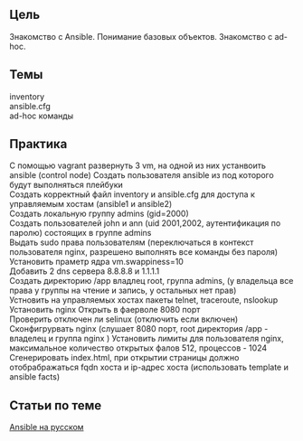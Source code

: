 ## Цель
Знакомство с Ansible. Понимание базовых объектов. Знакомство с ad-hoc.  

## Темы  
inventory  
ansible.cfg  
ad-hoc команды  

## Практика 
С помощью vagrant развернуть 3 vm, на одной из них устанвоить ansible (control node)
Создать пользователя ansible из под которого будут выполняться плейбуки   
Создать корректный файл inventory и ansible.cfg для доступа к управляемым хостам (ansible1 и ansible2)  
Создать локальную группу admins (gid=2000)  
Создать пользователей john и ann (uid 2001,2002, аутентификация по паролю) состоящих в группе admins  
Выдать sudo права пользователям (переключаться в контекст пользователя nginx, разрешено выполнять все команды без пароля) 
Установить праметр ядра vm.swappiness=10  
Добавить 2 dns сервера 8.8.8.8 и 1.1.1.1  
Создать директорию /app владлец root, группа admins, (у владельца все права у группы на чтение и запись, у остальных нет прав)  
Устновить на управляемых хостах пакеты telnet, traceroute, nslookup  
Установить nginx 
Открыть в фаерволе 8080 порт  
Проверить отключен ли selinux (отключить если включен)  
Сконфигрурвать nginx (слушает 8080 порт, root директория /app - владелец и группа nginx ) 
Установить лимиты для пользователя nginx, максимальное количество открытых фалов 512, процессов - 1024   
Сгенерировать index.html, при открытии страницы должно отобрабражаться fqdn хоста и ip-адрес хоста (использовать template и ansible facts)  

## Статьи по теме
[Ansible на русском](https://youtube.com/playlist?list=PLg5SS_4L6LYufspdPupdynbMQTBnZd31N)

